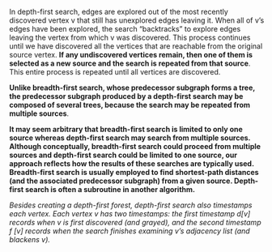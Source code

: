In depth-first search, edges are explored
out of the most recently discovered vertex v that still has unexplored edges leaving
it. When all of v’s edges have been explored, the search “backtracks” to explore
edges leaving the vertex from which v was discovered. This process continues until
we have discovered all the vertices that are reachable from the original source
vertex. **If any undiscovered vertices remain, then one of them is selected as a new
source and the search is repeated from that source**. This entire process is repeated
until all vertices are discovered.

**Unlike breadth-first search,
whose predecessor subgraph forms a tree, the predecessor subgraph produced by
a depth-first search may be composed of several trees, because the search may be
repeated from multiple sources**.


**It may seem arbitrary that breadth-first search is limited to only one source whereas depth-first
search may search from multiple sources. Although conceptually, breadth-first search could proceed
from multiple sources and depth-first search could be limited to one source, our approach reflects
how the results of these searches are typically used. Breadth-first search is usually employed to find
shortest-path distances (and the associated predecessor subgraph) from a given source. Depth-first
search is often a subroutine in another algorithm.**


*Besides creating a depth-first forest, depth-first search also timestamps each vertex.
Each vertex v has two timestamps: the first timestamp d[v] records when v
is first discovered (and grayed), and the second timestamp f [v] records when the
search finishes examining v’s adjacency list (and blackens v).*
